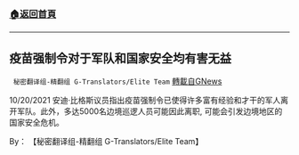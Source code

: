 ###  [:house:返回首頁](https://github.com/ourhimalayas/txt)
---


## 疫苗强制令对于军队和国家安全均有害无益
` 秘密翻译组-精翻组 G-Translators/Elite Team` [轉載自GNews](https://gnews.org/zh-hans/1612289/)

10/20/2021 安迪·比格斯议员指出疫苗强制令已使得许多富有经验和才干的军人离开军队。此外，多达5000名边境巡逻人员可能因此离职, 可能会引发边境地区的国家安全危机。

By： 【秘密翻译组-精翻组 G-Translators/Elite Team】
